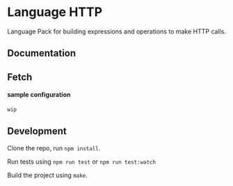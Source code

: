 Language HTTP
=============

Language Pack for building expressions and operations to make HTTP calls.

Documentation
-------------
## Fetch

#### sample configuration
```js
wip
```

Development
-----------

Clone the repo, run `npm install`.

Run tests using `npm run test` or `npm run test:watch`

Build the project using `make`.

